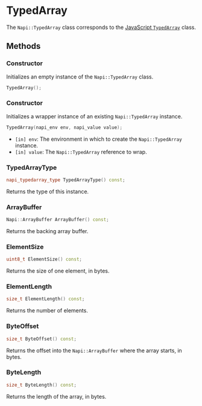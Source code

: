 # TypedArray

The `Napi::TypedArray` class corresponds to the
[JavaScript `TypedArray`](https://developer.mozilla.org/en-US/docs/Web/JavaScript/Reference/Global_Objects/TypedArray)
class.

## Methods

### Constructor

Initializes an empty instance of the `Napi::TypedArray` class.

```cpp
TypedArray();
```

### Constructor

Initializes a wrapper instance of an existing `Napi::TypedArray` instance.

```cpp
TypedArray(napi_env env, napi_value value);
```

- `[in] env`: The environment in which to create the `Napi::TypedArray` instance.
- `[in] value`: The `Napi::TypedArray` reference to wrap.

### TypedArrayType

```cpp
napi_typedarray_type TypedArrayType() const;
```

Returns the type of this instance.

### ArrayBuffer

```cpp
Napi::ArrayBuffer ArrayBuffer() const;
```

Returns the backing array buffer.

### ElementSize

```cpp
uint8_t ElementSize() const;
```

Returns the size of one element, in bytes.

### ElementLength

```cpp
size_t ElementLength() const;
```

Returns the number of elements.

### ByteOffset

```cpp
size_t ByteOffset() const;
```

Returns the offset into the `Napi::ArrayBuffer` where the array starts, in bytes.

### ByteLength

```cpp
size_t ByteLength() const;
```

Returns the length of the array, in bytes.
